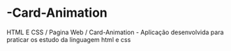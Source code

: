 # -Card-Animation
HTML E CSS / Pagina Web / Card-Animation - Aplicação desenvolvida para praticar os estudo da linguagem html e css
